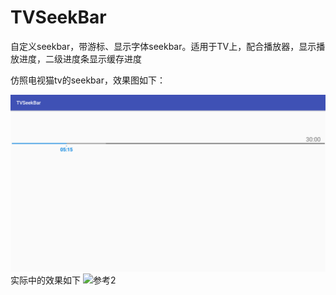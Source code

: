 # TVSeekBar
自定义seekbar，带游标、显示字体seekbar。适用于TV上，配合播放器，显示播放进度，二级进度条显示缓存进度


仿照电视猫tv的seekbar，效果图如下：


![参考](https://github.com/maxence-sam/TVSeekBar/blob/master/src/main/res/mipmap-hdpi/device-2018-08-24-145645.png)
实际中的效果如下
  ![参考2](https://img-blog.csdn.net/20180824161425902?watermark/2/text/aHR0cHM6Ly9ibG9nLmNzZG4ubmV0L3UwMTI1NjAzNjk=/font/5a6L5L2T/fontsize/400/fill/I0JBQkFCMA==/dissolve/70)
